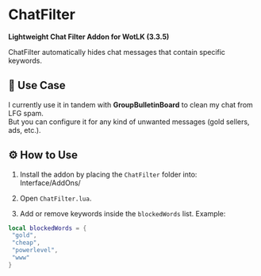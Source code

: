 # ChatFilter

**Lightweight Chat Filter Addon for WotLK (3.3.5)**

ChatFilter automatically hides chat messages that contain specific keywords.  


## 📌 Use Case

I currently use it in tandem with **GroupBulletinBoard** to clean my chat from LFG spam.  
But you can configure it for any kind of unwanted messages (gold sellers, ads, etc.).


## ⚙️ How to Use

1. Install the addon by placing the `ChatFilter` folder into:  
Interface/AddOns/

3. Open `ChatFilter.lua`.
   
4. Add or remove keywords inside the `blockedWords` list. Example:

```lua
local blockedWords = {
 "gold",
 "cheap",
 "powerlevel",
 "www"
}
